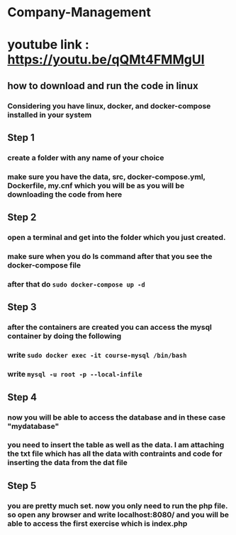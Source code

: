 # Company-Management
# youtube link : https://youtu.be/qQMt4FMMgUI

## how to download and run the code in linux

### Considering you have linux, docker, and docker-compose installed in your system

## Step 1
### create a folder with any name of your choice
### make sure you have the data, src, docker-compose.yml, Dockerfile, my.cnf which you will be as you will be downloading the code from here

## Step 2
### open a terminal and get into the folder which you just created.
### make sure when you do ls command after that you see the docker-compose file
### after that do `sudo docker-compose up -d`

## Step 3
### after the containers are created you can access the mysql container by doing the following
### write `sudo docker exec -it course-mysql /bin/bash`
### write `mysql -u root -p --local-infile`

## Step 4
### now you will be able to access the database and in these case "mydatabase"
### you need to insert the table as well as the data. I am attaching the txt file which has all the data with contraints and code for inserting the data from the dat file

## Step 5
### you are pretty much set. now you only need to run the php file. so open any browser and write localhost:8080/ and you will be able to access the first exercise which is index.php
